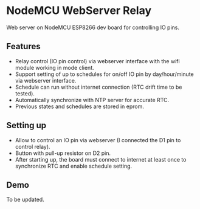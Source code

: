 # NodeMCU WebServer Relay
Web server on NodeMCU ESP8266 dev board for controlling IO pins.

## Features
* Relay control (IO pin control) via webserver interface with the wifi module working in mode client.
* Support setting of up to schedules for on/off IO pin by day/hour/minute via webserver interface.
* Schedule can run without internet connection (RTC drift time to be tested).
* Automatically synchronize with NTP server for accurate RTC.
* Previous states and schedules are stored in eprom.

## Setting up
* Allow to control an IO pin via webserver (I connected the D1 pin to control relay).
* Button with pull-up resistor on D2 pin.
* After starting up, the board must connect to internet at least once to synchronize RTC and enable schedule setting.

## Demo
To be updated.

